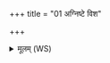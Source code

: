 +++
title = "01 अग्निष्टे विश"

+++
<details><summary>मूलम् (WS)</summary>

अग्निष्टे विश आ नयादिन्द्रो वायुर्बृहस्पतिः ।  
स ते धर्ममदीधरद्धातेव भुवनेभ्यः ॥ १ ॥
</details>